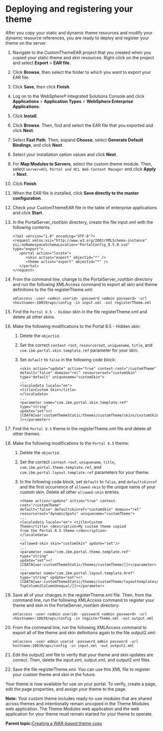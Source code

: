 # Deploying and registering your theme 

After you copy your static and dynamic theme resources and modify your dynamic resource references, you are ready to deploy and register your theme on the server.

1.  Navigate to the CustomThemeEAR project that you created when you copied your static theme and skin resources. Right-click on the project and select **Export** \> **EAR file**.

2.  Click **Browse**, then select the folder to which you want to export your EAR file.

3.  Click **Save**, then click **Finish**.

4.  Log on to the WebSphere® Integrated Solutions Console and click **Applications** \> **Application Types** \> **WebSphere Enterprise Applications**.

5.  Click **Install**.

6.  Click **Browse**. Then, find and select the EAR file that you exported and click **Next**.

7.  Select **Fast Path**. Then, expand **Choose**, select **Generate Default Bindings**, and click **Next**.

8.  Select your installation option values and click **Next**.

9.  For **Map Modules to Servers**, select the custom theme module. Then, select `server=HCL Portal and HCL Web Content Manager` and click **Apply** \> **Next**.

10. Click **Finish**.

11. When the EAR file is installed, click **Save directly to the master configuration**.

12. Check your CustomThemeEAR file in the table of enterprise applications and click **Start**.

13. In the PortalServer\_root\\bin directory, create the file input.xml with the following contents:

    ```
    <?xml version="1.0" encoding="UTF-8"?>
    <request xmlns:xsi="http://www.w3.org/2001/XMLSchema-instance"
    xsi:noNamespaceSchemaLocation="PortalConfig_8.5.0.xsd"
    type="export">
       <portal action="locate">
          <skin action="export" objectid="*" />
          <theme action="export" objectid="*" />
       </portal>
    </request>
    ```

14. From the command line, change to the PortalServer\_root\\bin directory and run the following XMLAccess command to export all skin and theme definitions to the file registerTheme.xml:

    ```
    xmlaccess -user <admin userid> -password <admin password> -url
    <hostname>:10039/wps/config -in input.xml -out registerTheme.xml
    ```

15. Find the `Portal 8.5 - Hidden` skin in the file registerTheme.xml and delete all other skins.

16. Make the following modifications to the Portal 8.5 - Hidden skin:

    1.  Delete the `objectid`.

    2.  Set the correct `context-root`, `resourceroot`, `uniquename`, `title`, and `com.ibm.portal.skin.template.ref` parameter for your skin.

    3.  Set `default` to `false` in the following code block:

        ```
        <skin action="update" active="true" context-root="/customTheme"
        default="false" domain="rel" resourceroot="customSkin"
        type="default" uniquename="customSkin">
        ...
        <localedata locale="en">
        <title>Custom Skin</title>
        </localedata>
        ...
        <parameter name="com.ibm.portal.skin.template.ref" type="string"
        update="set"><!
        [CDATA[war:customThemeStatic/themes/customTheme/skins/customSkin/]
        ]></parameter>
        ```

17. Find the `Portal 8.5` theme in the registerTheme.xml file and delete all other themes.

18. Make the following modifications to the `Portal 8.5` theme:

    1.  Delete the `objectid`.

    2.  Set the correct `context-root`, `uniquename`, `title`, `com.ibm.portal.theme.template.ref`, and `com.ibm.portal.layout.template.ref` parameters for your theme.

    3.  In the following code block, set `default` to `false`, and `defaultskinref` and the first occurrence of `allowed-skin` to the unique name of your custom skin. Delete all other `allowed-skin` entries.

        ```
        <theme action="update" active="true" context-root="/customTheme"
        default="false" defaultskinref="customSkin" domain="rel"
        resourceroot="dynamicSpots" uniquename="customTheme">
        ...
        <localedata locale="en"> <title>Custom
        Theme</title> <description>My custom theme copied
        from the Portal 8.5 theme.</description>
        </localedata>
        ...
        <allowed-skin skin="customSkin" update="set"/>
        ...
        <parameter name="com.ibm.portal.theme.template.ref" type="string"
        update="set"><!
        [CDATA[war:customThemeStatic/themes/customTheme/]]></parameter>
        ...
        <parameter name="com.ibm.portal.layout.template.href"
        type="string" update="set"><!
        [CDATA[war:customThemeStatic/themes/customTheme/layouttemplates/
        TopColumn2ColumnUnequal/]]></parameter>
        ```

19. Save all of your changes in the registerTheme.xml file. Then, from the command line, run the following XMLAccess command to register your theme and skin in the PortalServer\_root\\bin directory:

    ```
    xmlaccess -user <admin userid> -password <admin password> -url
    <hostname>:10039/wps/config -in registerTheme.xml -out output.xml
    ```

20. From the command line, run the following XMLAccess command to export all of the theme and skin definitions again to the file output2.xml:

    ```
    xmlaccess -user admin userid -password admin password -url
    hostname:10039/wps/config -in input.xml -out output2.xml
    ```

21. Edit the output2.xml file to verify that your theme and skin updates are correct. Then, delete the input.xml, output.xml, and output2.xml files.

22. Save the file registerTheme.xml. You can use this XML file to register your custom theme and skin in the future.


Your theme is now available for use on your portal. To verify, create a page, edit the page properties, and assign your theme to the page.

**Note:** Your custom theme includes ready-to-use modules that are shared across themes and intentionally remain uncopied in the Theme Modules web application. The Theme Modules web application and the web application for your theme must remain started for your theme to operate.

**Parent topic:**[Creating a WAR-based theme copy ](../dev-theme/themeopt_themedev_manual_warbased.md)

